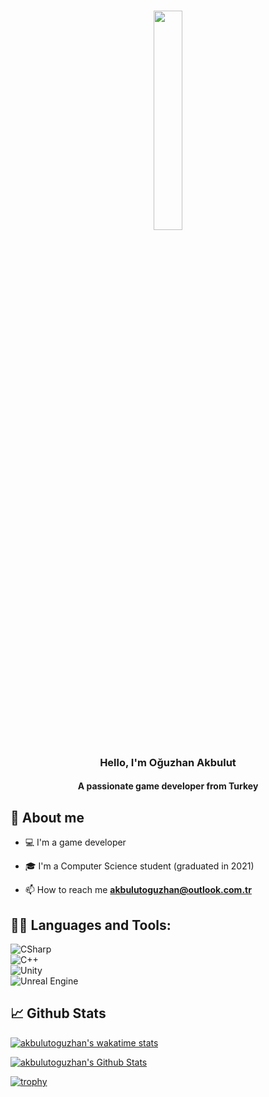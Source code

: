 <h3 align="center"><img width="30%" src="https://i.ibb.co/X8Kzg5W/playing-music-bro.png"></h3>

<h3 align="center">Hello, I'm Oğuzhan Akbulut</h3>
<h4 align="center">A passionate game developer from Turkey</h3>

## 📖 About me

- :computer: I'm a game developer

- 🎓 I'm a Computer Science student (graduated in 2021)

- 📫 How to reach me **akbulutoguzhan@outlook.com.tr**


## 👨‍💻 Languages and Tools:

![CSharp](https://img.shields.io/badge/-C%20Sharp-black?logo=C%20Sharp&style=social)<br />
![C++](https://img.shields.io/badge/-C++-black?logo=c%2B%2B&style=social)<br />
![Unity](https://img.shields.io/badge/-Unity-black?logo=Unity&style=social)<br />
![Unreal Engine](https://img.shields.io/badge/-Unreal%20Engine-black?logo=UnrealEngine&style=social)

## 📈 Github Stats

[![akbulutoguzhan's wakatime stats](https://github-readme-stats.vercel.app/api/wakatime?username=akbulutoguzhan)](https://github.com/anuraghazra/github-readme-stats)

<!-- https://github.com/anuraghazra/github-readme-stats -->
<a href="https://github.com/anuraghazra/github-readme-stats"><img alt="akbulutoguzhan's Github Stats" src="https://github-readme-stats.vercel.app/api?username=akbulutoguzhan&show_icons=true&count_private=true&hide=" /></a>
<!--START_SECTION:activity-->

[![trophy](https://github-profile-trophy.vercel.app/?username=akbulutoguzhan&theme=onedark)](https://github.com/ryo-ma/github-profile-trophy)
